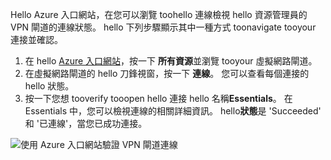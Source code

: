 Hello Azure 入口網站，在您可以瀏覽 toohello 連線檢視 hello 資源管理員的 VPN 閘道的連線狀態。 hello 下列步驟顯示其中一種方式 toonavigate tooyour 連接並確認。

1. 在 hello [Azure 入口網站](http://portal.azure.com)，按一下 **所有資源**並瀏覽 tooyour 虛擬網路閘道。
2. 在虛擬網路閘道的 hello 刀鋒視窗，按一下 **連線**。 您可以查看每個連接的 hello 狀態。
3. 按一下您想 tooverify tooopen hello 連接 hello 名稱**Essentials**。 在 Essentials 中，您可以檢視連線的相關詳細資訊。 hello**狀態**是 'Succeeded' 和 '已連線'，當您已成功連接。

  ![使用 Azure 入口網站驗證 VPN 閘道連線](./media/vpn-gateway-verify-connection-portal-rm-include/connectionsucceeded.png)